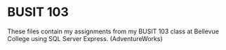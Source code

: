 # BUSIT 103
These files contain my assignments from my BUSIT 103 class at Bellevue College using SQL Server Express. (AdventureWorks)
